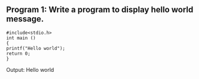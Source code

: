 ## Program 1: Write a program to display hello world message.

```
#include<stdio.h>
int main ()
{
printf("Hello world");
return 0;
}
```

Output: Hello world
